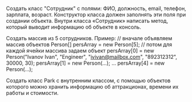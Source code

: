 Создать класс "Сотрудник" с полями: ФИО, должность, email, телефон, зарплата, возраст.
Конструктор класса должен заполнять эти поля при создании объекта.
Внутри класса «Сотрудник» написать метод, который выводит информацию об объекте в консоль.

Создать массив из 5 сотрудников.
Пример:
// вначале объявляем массив объектов
Person[] persArray = new Person[5];
// потом для каждой ячейки массива задаем объект
persArray[0] = new Person("Ivanov Ivan", "Engineer",
"ivivan@mailbox.com", "892312312", 30000, 30);
persArray[1] = new Person(...);
...
persArray[4] = new Person(...);


Создать класс Park с внутренним классом, с помощью объектов которого можно хранить информацию об аттракционах, времени их работы и стоимости.